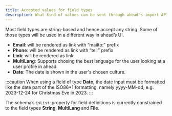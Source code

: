 ```yaml
---
title: Accepted values for field types
description: What kind of values can be sent through ahead's import API?
---
```


Most field types are string-based and hence accept any string. Some of those types will be used in a different way in ahead’s UI.

* **Email**: will be rendered as link with “mailto:” prefix
* **Phone**: will be rendered as link with “tel:” prefix
* **Link**: will be rendered as link
* **MultiLang**: Supports chosing the best language for the user looking at a user profile in ahead.
* **Date**: The date is shown in the user's chosen culture.

:::caution
When using a field of type **Date**, the date input must be formatted like the date part of the ISO86*1 formatting, namely yyyy-MM-dd, e.g. 2023-12-24 for Christmas Eve in 2023.
:::

The schema’s `isList`-property for field definitions is currently constrained to the field types **String**, **MultiLang** and **File**.